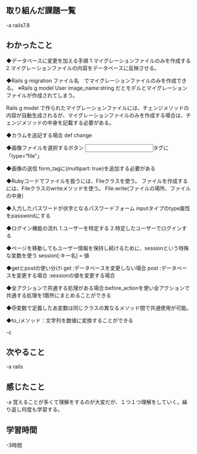 ## 取り組んだ課題一覧  
-a  rails7.8

## わかったこと

◆データベースに変更を加える手順
1.マイグレーションファイルのみを作成する
2.マイグレーションファイルの内容をデータベースに反映させる。

◆Rails g migration ファイル名　でマイグレーションファイルのみを作成できる。
※Rails g model User image_name:string
だとモデルとマイグレーションファイルが作成されてしまう。

Rails g model で作られたマイグレーションファイルには、チェンジメソッドの内容が自動生成されるが、マイグレーションファイルのみを作成する場合は、チェンジメソッドの中身を記載する必要がある。

◆カラムを追記する場合
def change

◆画像ファイルを選択するボタン
<input>タグに「type=“file”」

◆画像の送信
form_tagに{multipart: true}を追加する必要がある

◆Rubyコードでファイルを扱うには、Fileクラスを使う。
ファイルを作成するには、Fileクラスのwriteメソッドを使う。
File.write(ファイルの場所、ファイルの中身)

◆入力したパスワードが伏字となるパスワードフォーム
inputタイプのtype属性をpasswordにする

◆ログイン機能の流れ
1.ユーザーを特定する
2.特定したユーザーでログインする

◆ページを移動してもユーザー情報を保持し続けるために、sessionという特殊な変数を使う
session[:キー名] = 値

◆getとpostの使い分けi
get
:データベースを変更しない場合
post
:データベースを変更する場合
:sessionの値を変更する場合

◆全アクションで共通する処理がある場合:before_actionを使い全アクションで共通する処理を1箇所にまとめることができる

◆@変数で定義したあ変数は同じクラスの異なるメソッド間で共通使用が可能。

◆to_iメソッド：文字列を数値に変換することができる



-c
## 次やること
-a  rails

## 感じたこと
-a 覚えることが多くて理解をするのが大変だが、１つ１つ理解をしていく。繰り返し何度も学習する。

## 学習時間
-3時間

